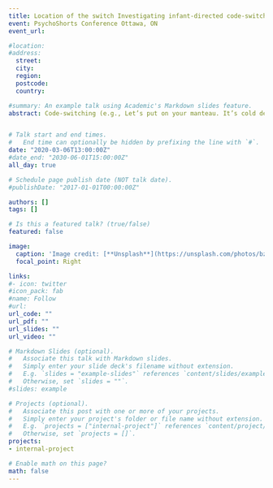 ```yaml
---
title: Location of the switch Investigating infant-directed code-switching in the speech of bilingual parents
event: PsychoShorts Conference Ottawa, ON
event_url: 

#location: 
#address:
  street: 
  city: 
  region: 
  postcode: 
  country: 

#summary: An example talk using Academic's Markdown slides feature.
abstract: Code-switching (e.g., Let’s put on your manteau. It’s cold dehors.) is common in the speech of bilingual adults, including in parent-child interactions. Bilingual children experience processing difficulties when they encounter within-sentence code-switches but not between-sentence code-switches. However, there is little data on whether parents code-switch more frequently between sentences or within sentences when speaking to their infant, and whether this aspect of parents’ speech adapts to their child’s developing linguistic abilities. In this study, families with a French-English bilingual infant contributed home recordings using the Language ENvironment Analysis device at 10 and 18 months old. We found that parents used between-sentence code-switches more frequently than within-sentence code-switches when speaking to their infant. In addition, parents used a greater proportion of between-sentence code-switches when speaking to their child at 18 months old than at 10 months old. Thus, infants’ actual experience with code-switching might be minimally disruptive to their language acquisition.


# Talk start and end times.
#   End time can optionally be hidden by prefixing the line with `#`.
date: "2020-03-06T13:00:00Z"
#date_end: "2030-06-01T15:00:00Z"
all_day: true

# Schedule page publish date (NOT talk date).
#publishDate: "2017-01-01T00:00:00Z"

authors: []
tags: []

# Is this a featured talk? (true/false)
featured: false

image:
  caption: 'Image credit: [**Unsplash**](https://unsplash.com/photos/bzdhc5b3Bxs)'
  focal_point: Right

links:
#- icon: twitter
#icon_pack: fab
#name: Follow
#url: 
url_code: ""
url_pdf: ""
url_slides: ""
url_video: ""

# Markdown Slides (optional).
#   Associate this talk with Markdown slides.
#   Simply enter your slide deck's filename without extension.
#   E.g. `slides = "example-slides"` references `content/slides/example-slides.md`.
#   Otherwise, set `slides = ""`.
#slides: example

# Projects (optional).
#   Associate this post with one or more of your projects.
#   Simply enter your project's folder or file name without extension.
#   E.g. `projects = ["internal-project"]` references `content/project/deep-learning/index.md`.
#   Otherwise, set `projects = []`.
projects:
- internal-project

# Enable math on this page?
math: false
---
```

